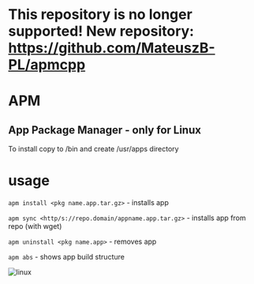 # This repository is no longer supported! New repository: https://github.com/MateuszB-PL/apmcpp
# APM
App Package Manager - only for Linux
---
To install copy to /bin and create /usr/apps directory
# usage
`apm install <pkg name.app.tar.gz>` - installs app

`apm sync <http/s://repo.domain/appname.app.tar.gz>` - installs app from repo (with wget)

`apm uninstall <pkg name.app>` - removes app

`apm abs` - shows app build structure

![linux](https://github.com/MateuszB-PL/apm/assets/99821157/e18f3cc0-1f96-4f81-9e30-12ef55fb566c)

